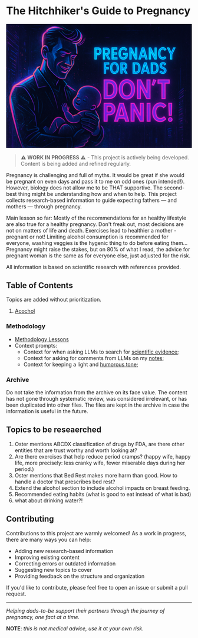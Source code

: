 # The Hitchhiker's Guide to Pregnancy

![](cover_images/landscape_cover.png)

> **⚠️ WORK IN PROGRESS ⚠️** - This project is actively being developed. Content is being added and refined regularly.

Pregnancy is challenging and full of myths. It would be great if she would be pregnant on even days and pass it to me on odd ones (pun intended!). However, biology does not allow me to be THAT supportive. The second-best thing might be understanding how and when to help. This project collects research-based information to guide expecting fathers — and mothers — through pregnancy.

Main lesson so far: Mostly of the recommendations for an healthy lifestyle are also true for a healthy pregnancy. Don't freak out, most decisions are not on matters of life and death. Exercises lead to healthier a mother - pregnant or not! Limiting alcohol consumption is recommended for everyone, washing veggies is the hygenic thing to do before eating them... Pregnancy might raise the stakes, but on 80% of what I read, the advice for pregnant woman is the same as for everyone else, just adjusted for the risk.

All information is based on scientific research with references provided.

## Table of Contents

Topics are added without prioritization.

1. [Acochol](alcohol.md)

### Methodology
- [Methodology Lessons](methodology_lessons.md)
- Context prompts:
  - Context for when asking LLMs to search for [scientific evidence](context/researcher_mode.md);
  - Context for asking for comments from LLMs on my [notes](context/notes_mode.md);
  - Context for keeping a light and [humorous tone](context/humour_mode.md);

### Archive

Do not take the information from the archive on its face value. The content has not gone through systematic review, was considered irrelevant, or has been duplicated into other files. The files are kept in the archive in case the information is useful in the future.

## Topics to be reseaerched
1. Oster mentions ABCDX classification of drugs by FDA, are there other entities that are trust worthy and worth looking at?
2. Are there exercises that help reduce period cramps? (happy wife, happy life, more precisely: less cranky wife, fewer miserable days during her period.)
3. Oster mentions that Bed Rest makes more harm than good. How to handle a doctor that prescribes bed rest?
4. Extend the alcohol section to include alcohol impacts on breast feeding.
5. Recommended eating habits (what is good to eat instead of what is bad)
6. what about drinking water?!

## Contributing

Contributions to this project are warmly welcomed! As a work in progress, there are many ways you can help:

- Adding new research-based information
- Improving existing content
- Correcting errors or outdated information
- Suggesting new topics to cover
- Providing feedback on the structure and organization

If you'd like to contribute, please feel free to open an issue or submit a pull request.

---

*Helping dads-to-be support their partners through the journey of pregnancy, one fact at a time.*

**NOTE**: _this is not medical advice, use it at your own risk._
